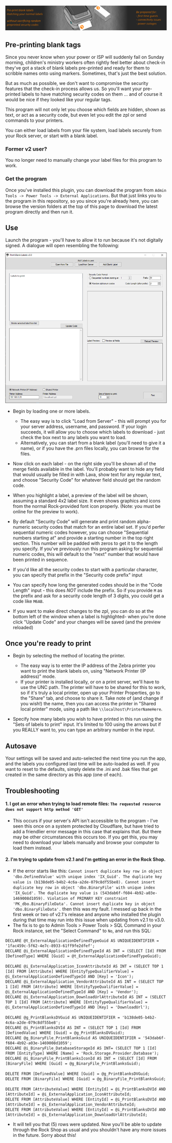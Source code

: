 ![Icon](../Print%20blank%20labels%20Plugin/package-icon.png?raw=true "Project Icon")
## Pre-printing blank tags
Since you never know when your power or ISP will suddenly fail on Sunday morning, children's ministry workers often rightly feel better about check-in they've got a stack of blank labels pre-printed and ready for them to scribble names onto using markers. Sometimes, that's just the best solution.

But as much as possible, we don't want to compromise the security features that the check-in process allows us. So you'll want your pre-printed labels to have matching security codes on them ... and of course it would be nice if they looked like your regular tags.

This program will not only let you choose which fields are hidden, shown as text, or act as a security code, but even let you edit the zpl or send commands to your printers.

You can either load labels from your file system, load labels securely from your Rock server, or start with a blank label.

### Former v2 user?
You no longer need to manually change your label files for this program to work.

### Get the program
Once you've installed this plugin, you can download the program from `Admin Tools -> Power Tools -> External Applications`. But that just links you to the program in this repository, so you since you're already here, you can browse the version folders at the top of this page to download the latest program directly and then run it.

## Use
Launch the program - you'll have to allow it to run because it's not digitally signed. A dialogue will open resembling the following:

![Icon](../Print%20blank%20labels%20Plugin/Screenshot.png?raw=true "Screenshot")
* Begin by loading one or more labels.
    * The easy way is to click "Load from Server" - this will prompt you for your server address, username, and password. If your login succeeds, it will allow you to choose which labels to download - just check the box next to any labels you want to load.
    * Alternatively, you can start from a blank label (you'll need to give it a name), or if you have the .prn files locally, you can browse for the files.

* Now click on each label - on the right side you'll be shown all of the merge fields available in the label. You'll probably want to hide any field that would usually be filled in with Lava, show text for any regular text, and choose "Security Code" for whatever field should get the random code.

* When you highlight a label, a preview of the label will be shown, assuming a standard 4x2 label size. It even shows graphics and icons from the normal Rock-provided font icon properly. (Note: you must be online for the preview to work).

* By default "Security Code" will generate and print random alpha-numeric security codes that match for an entire label set. If you'd perfer sequential numeric codes however, you can choose "Sequential numbers starting at" and provide a starting number in the top right section. This number will be padded with zeros to get it to the length you specify. If you've previously run this program asking for sequential numeric codes, this will default to the "next" number that would have been printed in sequence.

* If you'd like all the security codes to start with a particular character, you can specify that prefix in the "Security code prefix" input

* You can specify how long the generated codes should be in the "Code Length" input - this does *NOT* include the prefix. So if you provide `M` as the prefix and ask for a security code length of 3 digits, you could get a code like `M6AB`.

* If you want to make direct changes to the zpl, you can do so at the bottom left of the window when a label is highlighted- when you're done click "Update Code" and your changes will be saved (and the preview reloaded)

## Once you're ready to print

* Begin by selecting the method of locating the printer.
    * The easy way is to enter the IP address of the Zebra printer you want to print the blank labels on, using "Network Printer (IP address)" mode.
    * If your printer is installed locally, or on a print server, we'll have to use the UNC path. The printer will have to be shared for this to work, so if it's truly a local printer, open up your Printer Properties, go to the "Share" tab, and choose to share it. Take note of (and change if you wish!) the name, then you can access the printer in "Shared local printer" mode, using a path like `\\localhost\PrinterNameHere`.

* Specify how many labels you wish to have printed in this run using the "Sets of labels to print" input. It's limited to 100 using the arrows but if you REALLY want to, you can type an arbitrary number in the input.

## Autosave
Your settings will be saved and auto-selected the next time you run the app, and the labels you configured last time will be auto-loaded as well. If you want to reset to the defaults, simply delete the .ini and .bak files that get created in the same directory as this app (one of each).

## Troubleshooting
#### 1. I got an error when trying to load remote files: `The requested resource does not support http method 'GET'`
* This occurs if your server's API isn't accessible to the program - I've seen this once on a system protected by Cloudflare, but have tried to add a friendlier error message in this case that explains that. But there may be other circumstances this occurs too. If you get this, you may need to download your labels manually and browse your computer to load them instead.

#### 2. I'm trying to update from v2.1 and I'm getting an error in the Rock Shop.
* If the error starts like this:
`Cannot insert duplicate key row in object 'dbo.DefinedValue' with unique index 'IX_Guid'. The duplicate key value is (b138de05-b4b2-4c6a-a2de-079c8df55be8). Cannot insert duplicate key row in object 'dbo.BinaryFile' with unique index 'IX_Guid'. The duplicate key value is (543dab6f-f604-4b92-a03e-1469008d1059). Violation of PRIMARY KEY constraint 'PK_dbo.BinaryFileData'. Cannot insert duplicate key in object 'dbo.BinaryFileData'.`
then this was my fault. I messed up back in the first week or two of v2.1's release and anyone who installed the plugin during that time may run into this issue when updating from v2.1 to v3.0.
* The fix is to go to Admin Tools > Power Tools > SQL Command in your Rock instance, set the "Select Command" to `No`, and run this SQL:
```
DECLARE @t_ExternalApplicationDefinedTypeGuid AS UNIQUEIDENTIFIER = '1fac459c-5f62-4e7c-8933-61ff9fe2dfef';
DECLARE @i_ExternalApplicationDefinedTypeId AS INT = (SELECT [Id] FROM [DefinedType] WHERE [Guid] = @t_ExternalApplicationDefinedTypeGuid);

DECLARE @i_ExternalApplication_IconAttributeId AS INT = (SELECT TOP 1 [Id] FROM [Attribute] WHERE [EntityTypeQualifierValue] = @i_ExternalApplicationDefinedTypeId AND [Key] = 'Icon');
DECLARE @i_ExternalApplication_VendorAttributeId AS INT = (SELECT TOP 1 [Id] FROM [Attribute] WHERE [EntityTypeQualifierValue] = @i_ExternalApplicationDefinedTypeId AND [Key] = 'Vendor');
DECLARE @i_ExternalApplication_DownloadUrlAttributeId AS INT = (SELECT TOP 1 [Id] FROM [Attribute] WHERE [EntityTypeQualifierValue] = @i_ExternalApplicationDefinedTypeId AND [Key] = 'DownloadUrl');

DECLARE @g_PrintBlanksDVGuid AS UNIQUEIDENTIFIER = 'b138de05-b4b2-4c6a-a2de-079c8df55be8';
DECLARE @i_PrintBlanksDVId AS INT = (SELECT TOP 1 [Id] FROM [DefinedValue] WHERE [Guid] = @g_PrintBlanksDVGuid);
DECLARE @g_BinaryFile_PrintBlanksGuid AS UNIQUEIDENTIFIER = '543dab6f-f604-4b92-a03e-1469008d1059';
DECLARE @i_BinaryFile_DatabaseStorageId AS INT= (SELECT TOP 1 [Id] FROM [EntityType] WHERE [Name] = 'Rock.Storage.Provider.Database');
DECLARE @i_BinaryFile_PrintBlanksIconId AS INT = (SELECT [Id] FROM [BinaryFile] WHERE [Guid] = @g_BinaryFile_PrintBlanksGuid);

DELETE FROM [DefinedValue] WHERE [Guid] = @g_PrintBlanksDVGuid;
DELETE FROM [BinaryFile] WHERE [Guid] = @g_BinaryFile_PrintBlanksGuid;

DELETE FROM [AttributeValue] WHERE [EntityId] = @i_PrintBlanksDVId AND [AttributeId] = @i_ExternalApplication_IconAttributeId;
DELETE FROM [AttributeValue] WHERE [EntityId] = @i_PrintBlanksDVId AND [AttributeId] = @i_ExternalApplication_VendorAttributeId;
DELETE FROM [AttributeValue] WHERE [EntityId] = @i_PrintBlanksDVId AND [AttributeId] = @i_ExternalApplication_DownloadUrlAttributeId;
```
* It will tell you that (5) rows were updated. Now you'll be able to update through the Rock Shop as usual and you shouldn't have any more issues in the future. Sorry about this!
